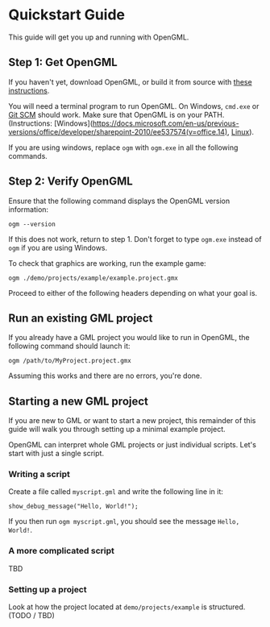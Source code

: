 # Quickstart Guide

This guide will get you up and running with OpenGML.

## Step 1: Get OpenGML

If you haven't yet, download OpenGML, or build it from source with [these instructions](./BUILD.md).

You will need a terminal program to run OpenGML. On Windows, `cmd.exe` or [Git SCM](https://git-scm.com/) should work. Make sure that OpenGML is on your PATH. (Instructions: [Windows](https://docs.microsoft.com/en-us/previous-versions/office/developer/sharepoint-2010/ee537574(v=office.14), [Linux](https://askubuntu.com/questions/109381/how-to-add-path-of-a-program-to-path-environment-variable)).

If you are using windows, replace `ogm` with `ogm.exe` in all the following commands.

## Step 2: Verify OpenGML

Ensure that the following command displays the OpenGML version information:

```
ogm --version
```

If this does not work, return to step 1. Don't forget to type `ogm.exe` instead of `ogm` if you are using Windows.

To check that graphics are working, run the example game:

```
ogm ./demo/projects/example/example.project.gmx
```

Proceed to either of the following headers depending on what your goal is.

## Run an existing GML project

If you already have a GML project you would like to run in OpenGML, the following command should launch it:

```
ogm /path/to/MyProject.project.gmx
```

Assuming this works and there are no errors, you're done.

## Starting a new GML project

If you are new to GML or want to start a new project, this remainder of this guide will walk you through setting up a minimal example project.

OpenGML can interpret whole GML projects or just individual scripts. Let's start with just a single script.

### Writing a script

Create a file called `myscript.gml` and write the following line in it:

```
show_debug_message("Hello, World!");
```

If you then run `ogm myscript.gml`, you should see the message `Hello, World!`.

### A more complicated script

TBD

### Setting up a project

Look at how the project located at `demo/projects/example` is structured. (TODO / TBD)
